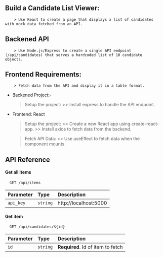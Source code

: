 
## Build a Candidate List Viewer:

        > Use React to create a page that displays a list of candidates with mock data fetched from an API.

## Backened API
        > Use Node.js/Express to create a single API endpoint (/api/candidates) that serves a hardcoded list of 10 candidate objects.

## Frontend Requirements:
        > Fetch data from the API and display it in a table format.

* Backened Project:-    
    > Setup the project:
        >> Install express to handle the API endpoint.
        
* Frontend: React
    > Setup the project:
        >> Create a new React app using create-react-app.
        >> Install axios to fetch data from the backend.

    > Fetch API Data:
        >> Use useEffect to fetch data when the component mounts.
        
## API Reference

#### Get all items

```http
  GET /api/items
```

| Parameter | Type     | Description                |
| :-------- | :------- | :------------------------- |
| `api_key` | `string` | http://localhost:5000 |

#### Get item

```http
  GET /api/candidates/${id}
```

| Parameter | Type     | Description                       |
| :-------- | :------- | :-------------------------------- |
| `id`      | `string` | **Required**. Id of item to fetch |